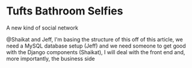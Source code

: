 # Tufts Bathroom Selfies

A new kind of social network

@Shaikat and Jeff, I'm basing the structure of this off of this article, we need a MySQL database setup (Jeff) and we need someone to get good with the Django components (Shaikat), I will deal with the front end and, more importantly, the business side
